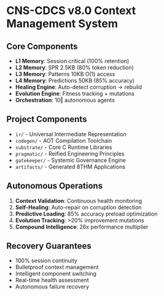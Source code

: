 # CNS-CDCS v8.0 Context Management System

## Core Components
- **L1 Memory**: Session critical (100% retention)
- **L2 Memory**: SPR 2.5KB (80% token reduction)
- **L3 Memory**: Patterns 10KB O(1) access
- **L4 Memory**: Predictions 50KB (85% accuracy)
- **Healing Engine**: Auto-detect corruption → rebuild
- **Evolution Engine**: Fitness tracking + mutations
- **Orchestration**: 10‖ autonomous agents

## Project Components
- `ir/` - Universal Intermediate Representation
- `codegen/` - AOT Compilation Toolchain
- `substrate/` - Core C Runtime Libraries
- `pragmatic/` - Reified Engineering Principles
- `gatekeeper/` - Systemic Governance Engine
- `artifacts/` - Generated 8THM Applications

## Autonomous Operations
1. **Context Validation**: Continuous health monitoring
2. **Self-Healing**: Auto-repair on corruption detection
3. **Predictive Loading**: 85% accuracy preload optimization
4. **Evolution Tracking**: >20% improvement mutations
5. **Compound Intelligence**: 26x performance multiplier

## Recovery Guarantees
- 100% session continuity
- Bulletproof context management
- Intelligent component switching
- Real-time health assessment
- Autonomous failure recovery
